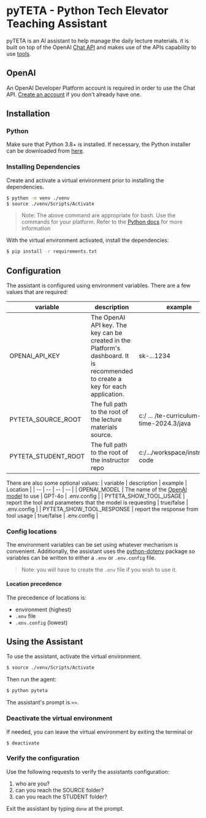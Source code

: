 # pyTETA - Python Tech Elevator Teaching Assistant

pyTETA is an AI assistant to help manage the daily lecture materials. it is built on top of the OpenAI [Chat API](https://platform.openai.com/docs/api-reference/chat) and makes use of the APIs capability to use [tools](https://platform.openai.com/docs/guides/function-calling).

## OpenAI
An OpenAI Developer Platform account is required in order to use the Chat API. [Create an account](https://platform.openai.com/signup) if you don't already have one.

## Installation
### Python
Make sure that Python 3.8+ is installed. If necessary, the Python installer can be downloaded from [here](https://www.python.org/downloads/).

### Installing Dependencies
Create and activate a virtual environment prior to installing the dependencies. 
```bash
$ python -m venv ./venv
$ source ./venv/Scripts/Activate
```

> Note: The above command are appropriate for bash. Use the commands for your platform. Refer to the [Python docs](https://docs.python.org/3/library/venv.html) for more information

With the virtual environment activated, install the dependencies:
```bash
$ pip install -r requirements.txt
```

## Configuration
The assistant is configured using environment variables. There are a few values that are required:

| variable | description | example | Location |
| -- | -- | -- | -- |
| OPENAI_API_KEY | The OpenAI API key. The key can be created in the Platform's dashboard. It is recommended to create a key for each application. | sk-...1234 | 
| PYTETA_SOURCE_ROOT | The full path to the root of the lecture materials source. | c:/ ... /te-curriculum-full-time-2024.3/java | .env.config
| PYTETA_STUDENT_ROOT | The full path to the root of the instructor repo | c:/.../workspace/instructor-code | .env.config

There are also some optional values:
| variable | description | example | Location |
| -- | -- | -- | -- |
| OPENAI_MODEL | The name of the [OpenAI model](https://platform.openai.com/docs/models) to use | GPT-4o | .env.config |
| PYTETA_SHOW_TOOL_USAGE | report the tool and parameters that the model is requesting | true/false | .env.config |
| PYTETA_SHOW_TOOL_RESPONSE | report the response from tool usage | true/false | .env.config |

### Config locations
The environment variables can be set using whatever mechanism is convenient. Additionally, the assistant uses the [python-dotenv](https://pypi.org/project/python-dotenv/) package so variables can be written to either a `.env` or `.env.config` file. 

> Note: you will have to create the `.env` file if you wish to use it.

#### Location precedence
The precedence of locations is:
- environment (highest)
- `.env` file
- `.env.config` (lowest)

## Using the Assistant
To use the assistant, activate the virtual environment.
```bash
$ source ./venv/Scripts/Activate
```

Then run the agent:
```bash
$ python pyteta
```
The assistant's prompt is `>>`.

### Deactivate the virtual environment
If needed, you can leave the virtual environment by exiting the terminal 
or 
```
$ deactivate
```

### Verify the configuration
Use the following requests to verify the assistants configuration:
1. who are you?
1. can you reach the SOURCE folder?
1. can you reach the STUDENT folder?

Exit the assistant by typing `done` at the prompt.

